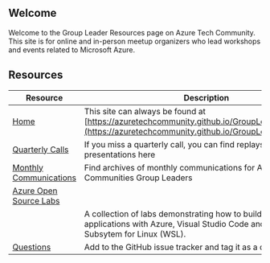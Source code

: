 ## Welcome

Welcome to the Group Leader Resources page on Azure Tech Community. 
This site is for online and in-person meetup organizers who lead workshops and events related to Microsoft Azure. 

## Resources

| Resource                                                                                                                 | Description                                                                                                                                |
| ----------------------------------------------------------------------------------------------------------------------- | ------------------------------------------------------------------------------------------------------------------------------------------ |
| [Home](https://azuretechcommunity.github.io/GroupLeaderResources/)                                                                                            | This site can always be found at [https://azuretechcommunity.github.io/GroupLeaderResources/](https://azuretechcommunity.github.io/GroupLeaderResources/)                                                              |
| [Quarterly Calls](https://github.com/AzureTechCommunity/GroupLeaderResources/tree/master/QuarterlyCalls)                                                                                   | If you miss a quarterly call, you can find replays and presentations here                                                                                     |
| [Monthly Communications](https://github.com/AzureTechCommunity/GroupLeaderResources/tree/master/MonthlyComms)                                                                                   | Find archives of monthly communications for Azure Tech Communities Group Leaders                                                                            |
| [Azure Open Source Labs](https://github.com/AzureTechCommunity/azure-opensource-labs)
                                                          | A collection of labs demonstrating how to build Open Source applications with Azure, Visual Studio Code and the Windows Subsytem for Linux (WSL).                                                               |
| [Questions](https://github.com/AzureTechCommunity/GroupLeaderResources/issues/new?assignees=&labels=&template=questions.md&title=)   | Add to the GitHub issue tracker and tag it as a question                                                                                   |
